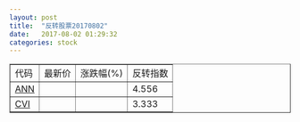 ```yaml
---
layout: post
title:  "反转股票20170802"
date:   2017-08-02 01:29:32
categories: stock
---
```


<script type="text/javascript">
var stockList = []
stockList.push('gb_ann');
stockList.push('gb_cvi');
</script>

<table border="1">
 <tr>
 <td>代码</td>
  <td>最新价</td>
  <td>涨跌幅(%)</td>
 <td>反转指数</td>
</tr>
  <tr id="ann"><td><a href="http://stock.finance.sina.com.cn/usstock/quotes/ANN.html" target="_blank">ANN</a></td><td></td><td></td><td>4.556</td></tr>
  <tr id="cvi"><td><a href="http://stock.finance.sina.com.cn/usstock/quotes/CVI.html" target="_blank">CVI</a></td><td></td><td></td><td>3.333</td></tr>
</table>
